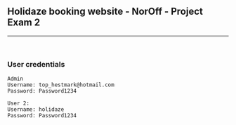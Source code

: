 ## Holidaze booking website - NorOff - Project Exam 2

<hr />
<Br />

### User credentials

```
Admin
Username: top_hestmark@hotmail.com
Password: Password1234

User 2:
Username: holidaze
Password: Password1234
```

